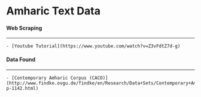 # Amharic Text Data

#### Web Scraping 
------------------------
    - [Youtube Tutorial](https://www.youtube.com/watch?v=Z3vFdtZ7d-g)


#### Data Found
-------------------
    - [Contemporary Amharic Corpus (CACO)](http://www.findke.ovgu.de/findke/en/Research/Data+Sets/Contemporary+Amharic+Corpus+%28CACO%29-p-1142.html)